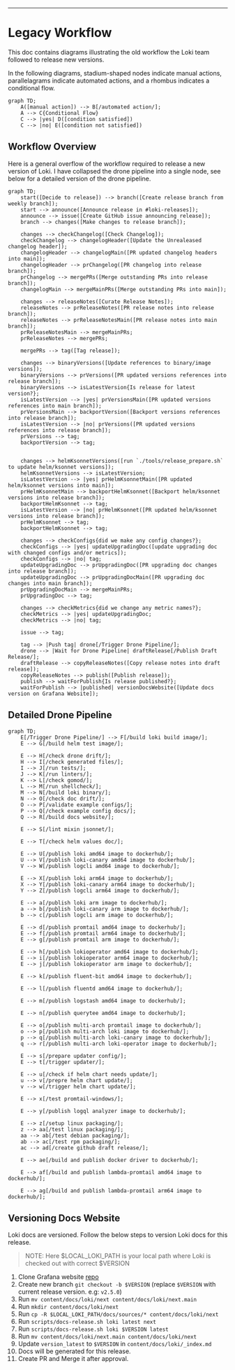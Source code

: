 ---

# Legacy Workflow

This doc contains diagrams illustrating the old workflow the Loki team followed to release new versions.

In the following diagrams, stadium-shaped nodes indicate manual actions, parallelagrams indicate automated actions, and a rhombus indicates a conditional flow.

```mermaid
graph TD;
    A([manual action]) --> B[/automated action/];
    A --> C{Conditional Flow}
    C --> |yes| D([condition satisfied])
    C --> |no| E([condition not satisfied])
```

## Workflow Overview

Here is a general overflow of the workflow required to release a new version of Loki. I have collapsed the drone pipeline into a single node, see below for a detailed version of the drone pipeline.

```mermaid
graph TD;
    start([Decide to release]) --> branch([Create release branch from weekly branch]);
    start --> announce([Announce release in #loki-releases]);
    announce --> issue([Create GitHub issue announcing release]);
    branch --> changes([Make changes to release branch]);

    changes --> checkChangelog([Check Changelog]);
    checkChangelog --> changelogHeader([Update the Unrealeased changelog header]);
    changelogHeader --> changelogMain([PR updated changelog headers into main]);
    changelogHeader --> prChangelog([PR changelog into release branch]);
    prChangelog --> mergePRs([Merge outstanding PRs into release branch]);
    changelogMain --> mergeMainPRs([Merge outstanding PRs into main]);

    changes --> releaseNotes([Curate Release Notes]);
    releaseNotes --> prReleaseNotes([PR release notes into release branch]);
    releaseNotes --> prReleaseNotesMain([PR release notes into main branch]);
    prReleaseNotesMain --> mergeMainPRs;
    prReleaseNotes --> mergePRs;

    mergePRs --> tag([Tag release]);

    changes --> binaryVersions([Update references to binary/image versions]);
    binaryVersions --> prVersions([PR updated versions references into release branch]);
    binaryVersions --> isLatestVersion{Is release for latest version?};
    isLatestVersion --> |yes| prVersionsMain([PR updated versions references into main branch]);
    prVersionsMain --> backportVersion([Backport versions references into release branch]);
    isLatestVersion --> |no| prVersions([PR updated versions references into release branch]);
    prVersions --> tag;
    backportVersion --> tag;


    changes --> helmKsonnetVersions([run `./tools/release_prepare.sh` to update helm/ksonnet versions]);
    helmKsonnetVersions --> isLatestVersion;
    isLatestVersion --> |yes| prHelmKsonnetMain([PR updated helm/ksonnet versions into main]);
    prHelmKsonnetMain --> backportHelmKsonnet([Backport helm/ksonnet versions into release branch]);
    backportHelmKsonnet --> tag;
    isLatestVersion --> |no| prHelmKsonnet([PR updated helm/ksonnet versions into release branch]);
    prHelmKsonnet --> tag;
    backportHelmKsonnet --> tag;

    changes --> checkConfigs{did we make any config changes?};
    checkConfigs --> |yes| updateUpgradingDoc([update upgrading doc with changed configs and/or metrics]);
    checkConfigs --> |no| tag;
    updateUpgradingDoc --> prUpgradingDoc([PR upgrading doc changes into release branch]);
    updateUpgradingDoc --> prUpgradingDocMain([PR upgrading doc changes into main branch]);
    prUpgradingDocMain --> mergeMainPRs;
    prUpgradingDoc --> tag;

    changes --> checkMetrics{did we change any metric names?};
    checkMetrics --> |yes| updateUpgradingDoc;
    checkMetrics --> |no| tag;

    issue --> tag;

    tag --> |Push tag| drone[/Trigger Drone Pipeline/];
    drone --> |Wait for Drone Pipeline| draftRelease[/Publish Draft Release/];
    draftRelease --> copyReleaseNotes([Copy release notes into draft release]);
    copyReleaseNotes --> publish([Publish release]);
    publish --> waitForPublish{Is release published?};
    waitForPublish --> |published| versionDocsWebsite([Update docs version on Grafana Website]);
```

## Detailed Drone Pipeline

```mermaid
graph TD;
    E[/Trigger Drone Pipeline/] --> F[/build loki build image/];
    E --> G[/build helm test image/];

    E --> H[/check drone drift/];
    H --> I[/check generated files/];
    I --> J[/run tests/];
    J --> K[/run linters/];
    K --> L[/check gomod/];
    L --> M[/run shellcheck/];
    M --> N[/build loki binary/];
    N --> O[/check doc drift/];
    O --> P[/validate example configs/];
    P --> Q[/check example config docs/];
    Q --> R[/build docs website/];

    E --> S[/lint mixin jsonnet/];

    E --> T[/check helm values doc/];

    E --> U[/publish loki amd64 image to dockerhub/];
    U --> V[/publish loki-canary amd64 image to dockerhub/];
    V --> W[/publish logcli amd64 image to dockerhub/];

    E --> X[/publish loki arm64 image to dockerhub/];
    X --> Y[/publish loki-canary arm64 image to dockerhub/];
    Y --> Z[/publish logcli arm64 image to dockerhub/];

    E --> a[/publish loki arm image to dockerhub/];
    a --> b[/publish loki-canary arm image to dockerhub/];
    b --> c[/publish logcli arm image to dockerhub/];

    E --> d[/publish promtail amd64 image to dockerhub/];
    E --> f[/publish promtail arm64 image to dockerhub/];
    E --> g[/publish promtail arm image to dockerhub/];

    E --> h[/publish lokioperator amd64 image to dockerhub/];
    E --> i[/publish lokioperator arm64 image to dockerhub/];
    E --> j[/publish lokioperator arm image to dockerhub/];

    E --> k[/publish fluent-bit amd64 image to dockerhub/];

    E --> l[/publish fluentd amd64 image to dockerhub/];

    E --> m[/publish logstash amd64 image to dockerhub/];

    E --> n[/publish querytee amd64 image to dockerhub/];

    E --> o[/publish multi-arch promtail image to dockerhub/];
    o --> p[/publish multi-arch loki image to dockerhub/];
    p --> q[/publish multi-arch loki-canary image to dockerhub/];
    q --> r[/publish multi-arch loki-operator image to dockerhub/];

    E --> s[/prepare updater config/];
    E --> t[/trigger updater/];

    E --> u[/check if helm chart needs update/];
    u --> v[/prepre helm chart update/];
    v --> w[/trigger helm chart update/];

    E --> x[/test promtail-windows/];

    E --> y[/publish logql analyzer image to dockerhub/];

    E --> z[/setup linux packaging/];
    z --> aa[/test linux packaging/];
    aa --> ab[/test debian packaging/];
    ab --> ac[/test rpm packaging/];
    ac --> ad[/create github draft release/];

    E --> ae[/build and publish docker driver to dockerhub/];

    E --> af[/build and publish lambda-promtail amd64 image to dockerhub/];

    E --> ag[/build and publish lambda-promtail arm64 image to dockerhub/];
```

## Versioning Docs Website

Loki docs are versioned. Follow the below steps to version Loki docs for this release.

>NOTE: Here $LOCAL_LOKI_PATH is your local path where Loki is checked out with correct $VERSION

1. Clone Grafana website [repo](https://github.com/grafana/website)
1. Create new branch `git checkout -b $VERSION` (replace `$VERSION` with current release version. e.g: `v2.5.0`)
1. Run `mv content/docs/loki/next content/docs/loki/next.main`
1. Run `mkdir content/docs/loki/next`
1. Run `cp -R $LOCAL_LOKI_PATH/docs/sources/* content/docs/loki/next`
1. Run `scripts/docs-release.sh loki latest next`
1. Run `scripts/docs-release.sh loki $VERSION latest`
1. Run `mv content/docs/loki/next.main content/docs/loki/next`
1. Update `version_latest` to `$VERSION` in `content/docs/loki/_index.md`
1. Docs will be generated for this release.
1. Create PR and Merge it after approval.
